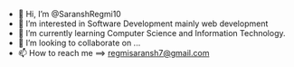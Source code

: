 - 👋 Hi, I’m @SaranshRegmi10
- 👀 I’m interested in Software Development mainly web development
- 🌱 I’m currently learning Computer Science and Information Technology.
- 💞️ I’m looking to collaborate on ...
- 📫 How to reach me ==> regmisaransh7@gmail.com

<!---
SaranshRegmi10/SaranshRegmi10 is a ✨ special ✨ repository because its `README.md` (this file) appears on your GitHub profile.
You can click the Preview link to take a look at your changes.
--->
